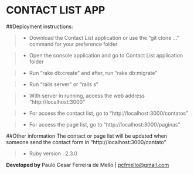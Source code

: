 # CONTACT LIST APP

##Deployment instructions:

> * Download the Contact List application or use the “git clone ...” command for your preference folder

> * Open the console application and go to Contact List application folder

> * Run “rake db:create” and after, run “rake db:migrate”

> * Run “rails server” or “rails s”

> * With server in running, access the web address “http://localhost:3000”

> * For access the contact list, go to “http://localhost:3000/contatos”

> * For access the page list, go to “http://localhost:3000/paginas”

##Other information
The contact or page list will be updated when someone send the contact form in “http://localhost:3000/contato”

> * Ruby version : 2.3.0

**Developed by**
Paulo Cesar Ferreira de Mello | pcfmello@gmail.com
